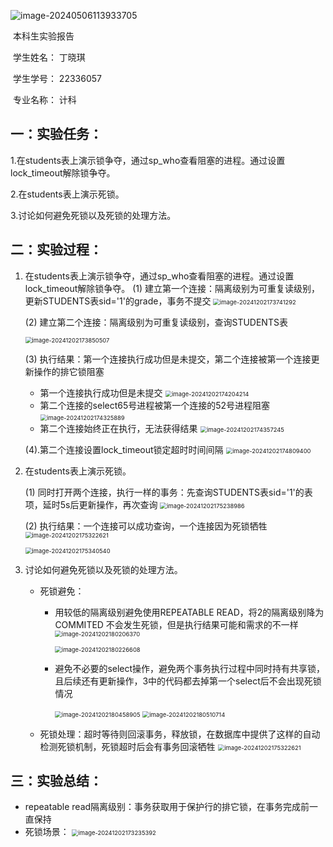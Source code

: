 ![image-20240506113933705](C:\Users\丁晓琪\AppData\Roaming\Typora\typora-user-images\image-20240506113933705.png)

 

 

​												本科生实验报告

​										学生姓名：      丁晓琪

​										学生学号：       22336057

​										专业名称：	计科

## 一：实验任务：

1.在students表上演示锁争夺，通过sp_who查看阻塞的进程。通过设置lock_timeout解除锁争夺。

2.在students表上演示死锁。

3.讨论如何避免死锁以及死锁的处理方法。

## 二：实验过程：

1. 在students表上演示锁争夺，通过sp_who查看阻塞的进程。通过设置lock_timeout解除锁争夺。
   (1) 建立第一个连接：隔离级别为可重复读级别，更新STUDENTS表sid='1'的grade，事务不提交
   <img src="C:/Users/丁晓琪/AppData/Roaming/Typora/typora-user-images/image-20241202173741292.png" alt="image-20241202173741292" style="zoom:67%;" />

   (2) 建立第二个连接：隔离级别为可重复读级别，查询STUDENTS表

   <img src="C:/Users/丁晓琪/AppData/Roaming/Typora/typora-user-images/image-20241202173850507.png" alt="image-20241202173850507" style="zoom:67%;" />

   (3) 执行结果：第一个连接执行成功但是未提交，第二个连接被第一个连接更新操作的排它锁阻塞

   * 第一个连接执行成功但是未提交
     <img src="C:/Users/丁晓琪/AppData/Roaming/Typora/typora-user-images/image-20241202174204214.png" alt="image-20241202174204214" style="zoom:67%;" />
   * 第二个连接的select65号进程被第一个连接的52号进程阻塞
     <img src="C:/Users/丁晓琪/AppData/Roaming/Typora/typora-user-images/image-20241202174325889.png" alt="image-20241202174325889" style="zoom:67%;" />
   * 第二个连接始终正在执行，无法获得结果
     <img src="C:/Users/丁晓琪/AppData/Roaming/Typora/typora-user-images/image-20241202174357245.png" alt="image-20241202174357245" style="zoom:67%;" />

   (4).第二个连接设置lock_timeout锁定超时时间间隔
   <img src="C:/Users/丁晓琪/AppData/Roaming/Typora/typora-user-images/image-20241202174809400.png" alt="image-20241202174809400" style="zoom:67%;" />

2. 在students表上演示死锁。

   (1) 同时打开两个连接，执行一样的事务：先查询STUDENTS表sid='1'的表项，延时5s后更新操作，再次查询
   <img src="C:/Users/丁晓琪/AppData/Roaming/Typora/typora-user-images/image-20241202175238986.png" alt="image-20241202175238986" style="zoom:67%;" />

   (2) 执行结果：一个连接可以成功查询，一个连接因为死锁牺牲
   <img src="C:/Users/丁晓琪/AppData/Roaming/Typora/typora-user-images/image-20241202175322621.png" alt="image-20241202175322621" style="zoom:67%;" />

   <img src="C:/Users/丁晓琪/AppData/Roaming/Typora/typora-user-images/image-20241202175340540.png" alt="image-20241202175340540" style="zoom:67%;" />

3. 讨论如何避免死锁以及死锁的处理方法。

   * 死锁避免：

     * 用较低的隔离级别避免使用REPEATABLE READ，将2的隔离级别降为COMMITED 不会发生死锁，但是执行结果可能和需求的不一样
       <img src="C:/Users/丁晓琪/AppData/Roaming/Typora/typora-user-images/image-20241202180206370.png" alt="image-20241202180206370" style="zoom:67%;" />

       <img src="C:/Users/丁晓琪/AppData/Roaming/Typora/typora-user-images/image-20241202180226608.png" alt="image-20241202180226608" style="zoom:67%;" />

     * 避免不必要的select操作，避免两个事务执行过程中同时持有共享锁，且后续还有更新操作，3中的代码都去掉第一个select后不会出现死锁情况

       <img src="C:/Users/丁晓琪/AppData/Roaming/Typora/typora-user-images/image-20241202180458905.png" alt="image-20241202180458905" style="zoom:67%;" />

       <img src="C:/Users/丁晓琪/AppData/Roaming/Typora/typora-user-images/image-20241202180510714.png" alt="image-20241202180510714" style="zoom:67%;" />

   * 死锁处理：超时等待则回滚事务，释放锁，在数据库中提供了这样的自动检测死锁机制，死锁超时后会有事务回滚牺牲
     <img src="C:/Users/丁晓琪/AppData/Roaming/Typora/typora-user-images/image-20241202175322621.png" alt="image-20241202175322621" style="zoom:67%;" />

## 三：实验总结：

* repeatable read隔离级别：事务获取用于保护行的排它锁，在事务完成前一直保持
* 死锁场景：
  <img src="C:/Users/丁晓琪/AppData/Roaming/Typora/typora-user-images/image-20241202173235392.png" alt="image-20241202173235392" style="zoom:67%;" />